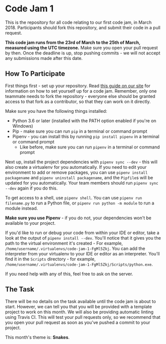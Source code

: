 # Code Jam 1

This is the repository for all code relating to our first code jam, in March 2018. Participants should fork this repository, and submit their code in a pull request.

**This code jam runs from the 23rd of March to the 25th of March, measured using the UTC timezone.** Make sure you open your pull request by then. Once the deadline is up, stop pushing commits - we will not accept any submissions made after this date.

## How To Participate

First things first - set up your repository. Read [this guide on our site](https://pythondiscord.com/info/jams) for information on how to set yourself up for a code jam.
Remember, only one teammate needs to fork the repository - everyone else should be granted access to that fork as a contributor, so that they can work on it directly.

Make sure you have the following things installed:

* Python 3.6 or later (installed with the PATH option enabled if you're on Windows)
* Pip - make sure you can run `pip` in a terminal or command prompt
* Pipenv - you can install this by running `pip install pipenv` in a terminal or command prompt
    * Like before, make sure you can run `pipenv` in a terminal or command prompt

Next up, install the project dependencies with `pipenv sync --dev` - this will also create a virtualenv for you automatically. If you need to edit your environment
to add or remove packages, you can use `pipenv install packagename` and `pipenv uninstall packagename`, and the `Pipfile`s will be updated for you automatically. Your
team members should run `pipenv sync --dev` again if you do this.

To get access to a shell, use `pipenv shell`. You can use `pipenv run filename.py` to run a Python file, or `pipenv run python -m module` to run a module instead.

**Make sure you use Pipenv** - if you do not, your dependencies won't be available to your project.

If you'd like to run or debug your code from within your IDE or editor, take a look at the output of `pipenv install --dev`. You'll notice that it gives you the path
to the virtual environment it's created - For example, `/home/username/.virtualenvs/code-jam-1-FgMl5Zkj`. You can add the interpreter from your virtualenv to your
IDE or editor as an interpreter. You'll find it in the `Scripts` directory - for example, `/home/username/.virtualenvs/code-jam-1-FgMl5Zkj/Scripts/python.exe`.

If you need help with any of this, feel free to ask on the server.

## The Task

There will be no details on the task available until the code jam is about to start. However, we can tell you that you will be provided with a template project to work on this month. We will also be providing automatic linting using Travis CI. This will test your pull requests only, so we recommend that you open your pull request as soon as you've pushed a commit to your project.

This month's theme is: **Snakes**.
